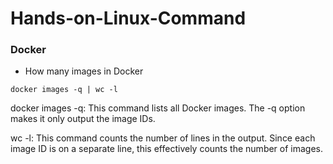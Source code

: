 # Hands-on-Linux-Command

### Docker 
* How many images in Docker 
```
docker images -q | wc -l
```
docker images -q: This command lists all Docker images. The -q option makes it only output the image IDs.

wc -l: This command counts the number of lines in the output. Since each image ID is on a separate line, this effectively counts the number of images.
